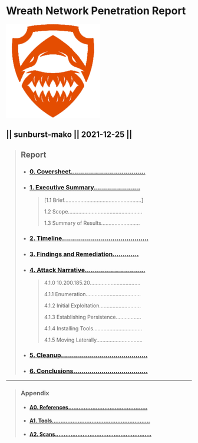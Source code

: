 # Wreath Network Penetration Report
![logo](assets/255x255_logo.png "SunburstMako")
## || sunburst-mako || 2021-12-25 ||

> ## Report
> - ### [0. Coversheet.....................................](#Wreath-Network-Penetration-Report.md)
> 
> - ### [1. Executive Summary.......................](#Executive-Summary.md)
>   >  [1.1 Brief....................................................]
>   >
>   >  1.2 Scope..................................................
>   >
>   >  1.3 Summary of Results..........................
>
> - ### [2. Timeline...........................................](#Timeline.md)
> 
> - ### [3. Findings and Remediation.............](#Findings-and-Remediations.md)
> 
> - ### [4. Attack Narrative..............................](#Attack-Narrative.md)
>
>    >  4.1.0 10.200.185.20..................................
>    >
>    >  4.1.1 Enumeration.....................................
>    >
>    >  4.1.2 Initial Exploitation............................
>    >
>    >  4.1.3 Establishing Persistence.................
>    >
>    >  4.1.4 Installing Tools.................................
>    >
>    >  4.1.5 Moving Laterally...............................
> - ### [5. Cleanup...........................................](#Cleanup.md)
> 
> - ### [6. Conclusions.....................................](#Conclusions.md)

---

>### Appendix
>
>- #### [A0. References..............................................](#References.md)
>
>- #### [A1. Tools.........................................................](#Tools.md)
>
>- #### [A2. Scans........................................................](#Scans.md)